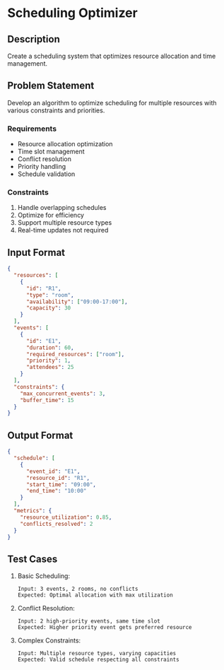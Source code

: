 # Scheduling Optimizer

## Description
Create a scheduling system that optimizes resource allocation and time management.

## Problem Statement
Develop an algorithm to optimize scheduling for multiple resources with various constraints and priorities.

### Requirements
- Resource allocation optimization
- Time slot management
- Conflict resolution
- Priority handling
- Schedule validation

### Constraints
1. Handle overlapping schedules
2. Optimize for efficiency
3. Support multiple resource types
4. Real-time updates not required

## Input Format
```json
{
  "resources": [
    {
      "id": "R1",
      "type": "room",
      "availability": ["09:00-17:00"],
      "capacity": 30
    }
  ],
  "events": [
    {
      "id": "E1",
      "duration": 60,
      "required_resources": ["room"],
      "priority": 1,
      "attendees": 25
    }
  ],
  "constraints": {
    "max_concurrent_events": 3,
    "buffer_time": 15
  }
}
```

## Output Format
```json
{
  "schedule": [
    {
      "event_id": "E1",
      "resource_id": "R1",
      "start_time": "09:00",
      "end_time": "10:00"
    }
  ],
  "metrics": {
    "resource_utilization": 0.85,
    "conflicts_resolved": 2
  }
}
```

## Test Cases
1. Basic Scheduling:
   ```
   Input: 3 events, 2 rooms, no conflicts
   Expected: Optimal allocation with max utilization
   ```

2. Conflict Resolution:
   ```
   Input: 2 high-priority events, same time slot
   Expected: Higher priority event gets preferred resource
   ```

3. Complex Constraints:
   ```
   Input: Multiple resource types, varying capacities
   Expected: Valid schedule respecting all constraints
   ```
